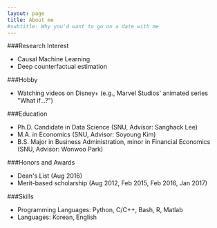 ```yaml
---
layout: page
title: About me
#subtitle: Why you'd want to go on a date with me
---
```



###Research Interest
- Causal Machine Learning
- Deep counterfactual estimation

###Hobby
- Watching videos on Disney+ (e.g., Marvel Studios' animated series "What if...?")

###Education
- Ph.D. Candidate in Data Science (SNU, Advisor: Sanghack Lee)
- M.A. in Economics (SNU, Advisor: Soyoung Kim)
- B.S. Major in Business Administration, minor in Financial Economics (SNU, Advisor: Wonwoo Park)

###Honors and Awards
- Dean's List (Aug 2016)
- Merit-based scholarship (Aug 2012, Feb 2015, Feb 2016, Jan 2017)

###Skills
- Programming Languages: Python, C/C++, Bash, R, Matlab
- Languages: Korean, English
